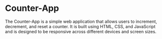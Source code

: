 # Counter-App
The Counter-App is a simple web application that allows users to increment, decrement, and reset a counter. It is built using HTML, CSS, and JavaScript and is designed to be responsive across different devices and screen sizes.
